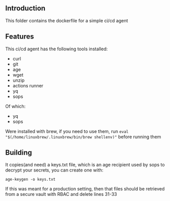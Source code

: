 ## Introduction

This folder contains the dockerfile for a simple ci/cd agent

## Features

This ci/cd agent has the following tools installed:
- curl
- git
- age
- wget
- unzip
- actions runner
- yq
- sops

Of which:
- yq
- sops

Were installed with brew, if you need to use them, run `eval "$(/home/linuxbrew/.linuxbrew/bin/brew shellenv)"` before running them

## Building

It copies(and need) a keys.txt file, which is an age recipient used by sops to decrypt your secrets, you can create one with:

`age-keygen -o keys.txt`

If this was meant for a production setting, then that files should be retrieved from a secure vault with RBAC and delete lines 31-33

